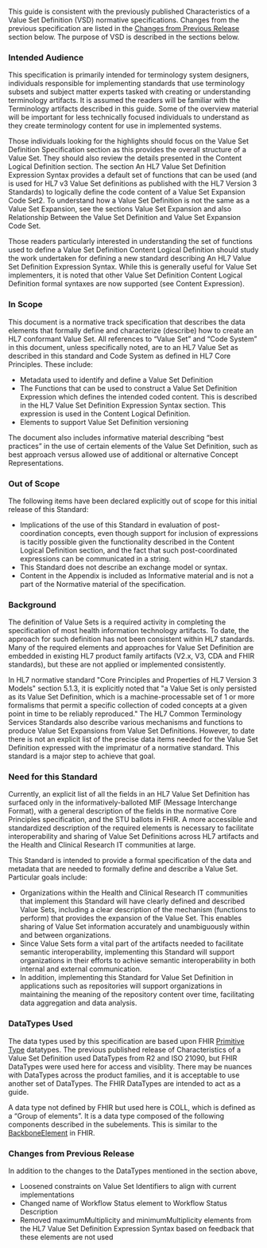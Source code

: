 This guide is consistent with the previously published Characteristics of a Value Set Definition (VSD) normative specifications. Changes from the previous 
specification are listed in the <a href="#changes">Changes from Previous Release</a> section below. The purpose of VSD is described in the sections below.

### Intended Audience

This specification is primarily intended for terminology system designers, individuals responsible for implementing standards that use terminology subsets 
and subject matter experts tasked with creating or understanding terminology artifacts. It is assumed the readers will be familiar with the Terminology artifacts
described in this guide. Some of the overview material will be important for less technically focused individuals to understand as they create terminology content
 for use in implemented systems.  

Those individuals looking for the highlights should focus on the Value Set Definition Specification section as this provides the overall structure of a Value Set. 
They should also review the details presented in the Content Logical Definition section. The section An HL7 Value Set Definition Expression Syntax provides a 
default set of functions that can be used (and is used for HL7 v3 Value Set definitions as published with the HL7 Version 3 Standards) to logically define the 
code content of a Value Set Expansion Code Set2. To understand how a Value Set Definition is not the same as a Value Set Expansion, see the sections Value Set 
Expansion and also Relationship Between the Value Set Definition and Value Set Expansion Code Set.  

Those readers particularly interested in understanding the set of functions used to define a Value Set Definition Content Logical Definition should study the work 
undertaken for defining a new standard describing An HL7 Value Set Definition Expression Syntax. While this is generally useful for Value Set implementers, 
it is noted that other Value Set Definition Content Logical Definition formal syntaxes are now supported (see Content Expression).

### In Scope

This document is a normative track specification that describes the data elements that formally define and characterize (describe) how to create an HL7 conformant 
Value Set. All references to “Value Set” and “Code System” in this document, unless specifically noted, are to an HL7 Value Set as described in this standard and 
Code System as defined in HL7 Core Principles. These include:
* Metadata used to identify and define a Value Set Definition 
* The Functions that can be used to construct a Value Set Definition Expression which defines the intended coded content. This is described in the HL7 Value Set 
Definition Expression Syntax section. This expression is used in the Content Logical Definition.
* Elements to support Value Set Definition versioning  

The document also includes informative material describing “best practices” in the use of certain elements of the Value Set Definition, such as best approach 
versus allowed use of additional or alternative Concept Representations.

### Out of Scope

The following items have been declared explicitly out of scope for this initial release of this Standard:
* Implications of the use of this Standard in evaluation of post-coordination concepts, even though support for inclusion of expressions is tacitly possible given 
the functionality described in the Content Logical Definition section, and the fact that such post-coordinated expressions can be communicated in a string.
* This Standard does not describe an exchange model or syntax. 
* Content in the Appendix is included as Informative material and is not a part of the Normative material of the specification.

### Background

The definition of Value Sets is a required activity in completing the specification of most health information technology artifacts. To date, the approach 
for such definition has not been consistent within HL7 standards. Many of the required elements and approaches for Value Set Definition are embedded in existing 
HL7 product family artifacts (V2.x, V3, CDA and FHIR standards), but these are not applied or implemented consistently.  

In HL7 normative standard "Core Principles and Properties of HL7 Version 3 Models" section 5.1.3, it is explicitly noted that "a Value Set is only persisted as 
its Value Set Definition, which is a machine-processable set of 1 or more formalisms that permit a specific collection of coded concepts at a given point in time 
to be reliably reproduced." The HL7 Common Terminology Services Standards also describe various mechanisms and functions to produce Value Set Expansions from Value 
Set Definitions. However, to date there is not an explicit list of the precise data items needed for the Value Set Definition expressed with the imprimatur of a 
normative standard. This standard is a major step to achieve that goal.

### Need for this Standard

Currently, an explicit list of all the fields in an HL7 Value Set Definition has surfaced only in the informatively-balloted MIF (Message Interchange Format), 
with a general description of the fields in the normative Core Principles specification, and the STU ballots in FHIR. A more accessible and standardized description 
of the required elements is necessary to facilitate interoperability and sharing of Value Set Definitions across HL7 artifacts and the Health and Clinical Research IT 
communities at large.  

This Standard is intended to provide a formal specification of the data and metadata that are needed to formally define and describe a Value Set. Particular goals include:
* Organizations within the Health and Clinical Research IT communities that implement this Standard will have clearly defined and described Value Sets, including a clear 
description of the mechanism (functions to perform) that provides the expansion of the Value Set. This enables sharing of Value Set information accurately and unambiguously 
within and between organizations.
* Since Value Sets form a vital part of the artifacts needed to facilitate semantic interoperability, implementing this Standard will support organizations in their efforts 
to achieve semantic interoperability in both internal and external communication.
* In addition, implementing this Standard for Value Set Definition in applications such as repositories will support organizations in maintaining the meaning of the 
repository content over time, facilitating data aggregation and data analysis.

### DataTypes Used

The data types used by this specification are based upon FHIR <a href="https://build.fhir.org/datatypes.html#primitive">Primitive Type</a> datatypes. The previous published release of Characteristics
of a Value Set Definition used DataTypes from R2 and ISO 21090, but FHIR DataTypes were used here for access and visiblity. There may be nuances with DataTypes across the product families, and it is acceptable 
to use another set of DataTypes. The FHIR DataTypes are intended to act as a guide.

A data type not defined by FHIR but used here is COLL, which is defined as a “Group of elements”. It is a data type composed of the following components described in the subelements. 
This is similar to the <a href="https://build.fhir.org/datatypes.html#primitive">BackboneElement</a> in FHIR.

### Changes from Previous Release
<a name="changes"/>
 In addition to the changes to the DataTypes mentioned in the section above, 

* Loosened constraints on Value Set Identifiers to align with current implementations
* Changed name of Workflow Status element to Workflow Status Description
* Removed maximumMultiplicity and minimumMultiplicity elements from the HL7 Value Set Definition Expression Syntax based on feedback that these elements are not used
